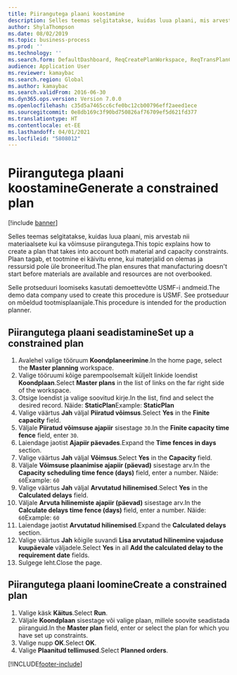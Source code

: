 ```yaml
---
title: Piirangutega plaani koostamine
description: Selles teemas selgitatakse, kuidas luua plaani, mis arvestab nii materiaalsete kui ka võimsuse piirangutega.
author: ShylaThompson
ms.date: 08/02/2019
ms.topic: business-process
ms.prod: ''
ms.technology: ''
ms.search.form: DefaultDashboard, ReqCreatePlanWorkspace, ReqTransPlanCard, ReqPlanSched
audience: Application User
ms.reviewer: kamaybac
ms.search.region: Global
ms.author: kamaybac
ms.search.validFrom: 2016-06-30
ms.dyn365.ops.version: Version 7.0.0
ms.openlocfilehash: c35d5a7465cc6cfe0bc12cb00796eff2aeed1ece
ms.sourcegitcommit: 0e8db169c3f90bd750826af76709ef5d621fd377
ms.translationtype: HT
ms.contentlocale: et-EE
ms.lasthandoff: 04/01/2021
ms.locfileid: "5808012"
---
```

# <a name="generate-a-constrained-plan"></a><span data-ttu-id="07d68-103">Piirangutega plaani koostamine</span><span class="sxs-lookup"><span data-stu-id="07d68-103">Generate a constrained plan</span></span>

[!include [banner](../../includes/banner.md)]

<span data-ttu-id="07d68-104">Selles teemas selgitatakse, kuidas luua plaani, mis arvestab nii materiaalsete kui ka võimsuse piirangutega.</span><span class="sxs-lookup"><span data-stu-id="07d68-104">This topic explains how to create a plan that takes into account both material and capacity constraints.</span></span> <span data-ttu-id="07d68-105">Plaan tagab, et tootmine ei käivitu enne, kui materjalid on olemas ja ressursid pole üle broneeritud.</span><span class="sxs-lookup"><span data-stu-id="07d68-105">The plan ensures that manufacturing doesn't start before materials are available and resources are not overbooked.</span></span> 

<span data-ttu-id="07d68-106">Selle protseduuri loomiseks kasutati demoettevõtte USMF-i andmeid.</span><span class="sxs-lookup"><span data-stu-id="07d68-106">The demo data company used to create this procedure is USMF.</span></span> <span data-ttu-id="07d68-107">See protseduur on mõeldud tootmisplaanijale.</span><span class="sxs-lookup"><span data-stu-id="07d68-107">This procedure is intended for the production planner.</span></span>


## <a name="set-up-a-constrained-plan"></a><span data-ttu-id="07d68-108">Piirangutega plaani seadistamine</span><span class="sxs-lookup"><span data-stu-id="07d68-108">Set up a constrained plan</span></span>
1. <span data-ttu-id="07d68-109">Avalehel valige tööruum **Koondplaneerimine**.</span><span class="sxs-lookup"><span data-stu-id="07d68-109">In the home page, select the **Master planning** workspace.</span></span>
2. <span data-ttu-id="07d68-110">Valige tööruumi kõige parempoolsemalt küljelt linkide loendist **Koondplaan**.</span><span class="sxs-lookup"><span data-stu-id="07d68-110">Select **Master plans** in the list of links on the far right side of the workspace.</span></span>
3. <span data-ttu-id="07d68-111">Otsige loendist ja valige soovitud kirje.</span><span class="sxs-lookup"><span data-stu-id="07d68-111">In the list, find and select the desired record.</span></span> <span data-ttu-id="07d68-112">Näide: **StaticPlan**</span><span class="sxs-lookup"><span data-stu-id="07d68-112">Example: **StaticPlan**</span></span>  
4. <span data-ttu-id="07d68-113">Valige väärtus **Jah** väljal **Piiratud võimsus**.</span><span class="sxs-lookup"><span data-stu-id="07d68-113">Select **Yes** in the **Finite capacity** field.</span></span>
5. <span data-ttu-id="07d68-114">Väljale **Piiratud võimsuse ajapiir** sisestage `30`.</span><span class="sxs-lookup"><span data-stu-id="07d68-114">In the **Finite capacity time fence** field, enter `30`.</span></span>
6. <span data-ttu-id="07d68-115">Laiendage jaotist **Ajapiir päevades**.</span><span class="sxs-lookup"><span data-stu-id="07d68-115">Expand the **Time fences in days** section.</span></span>
7. <span data-ttu-id="07d68-116">Valige väärtus **Jah** väljal **Võimsus**.</span><span class="sxs-lookup"><span data-stu-id="07d68-116">Select **Yes** in the **Capacity** field.</span></span>
8. <span data-ttu-id="07d68-117">Väljale **Võimsuse plaanimise ajapiir (päevad)** sisestage arv.</span><span class="sxs-lookup"><span data-stu-id="07d68-117">In the **Capacity scheduling time fence (days)** field, enter a number.</span></span> <span data-ttu-id="07d68-118">Näide: `60`</span><span class="sxs-lookup"><span data-stu-id="07d68-118">Example: `60`</span></span>  
9. <span data-ttu-id="07d68-119">Valige väärtus **Jah** väljal **Arvutatud hilinemised**.</span><span class="sxs-lookup"><span data-stu-id="07d68-119">Select **Yes** in the **Calculated delays** field.</span></span>
10. <span data-ttu-id="07d68-120">Väljale **Arvuta hilinemiste ajapiir (päevad)** sisestage arv.</span><span class="sxs-lookup"><span data-stu-id="07d68-120">In the **Calculate delays time fence (days)** field, enter a number.</span></span> <span data-ttu-id="07d68-121">Näide: `60`</span><span class="sxs-lookup"><span data-stu-id="07d68-121">Example: `60`</span></span> 
11. <span data-ttu-id="07d68-122">Laiendage jaotist **Arvutatud hilinemised**.</span><span class="sxs-lookup"><span data-stu-id="07d68-122">Expand the **Calculated delays** section.</span></span>
12. <span data-ttu-id="07d68-123">Valige väärtus **Jah** kõigile suvandi **Lisa arvutatud hilinemine vajaduse kuupäevale** väljadele.</span><span class="sxs-lookup"><span data-stu-id="07d68-123">Select **Yes** in all **Add the calculated delay to the requirement date** fields.</span></span>
13. <span data-ttu-id="07d68-124">Sulgege leht.</span><span class="sxs-lookup"><span data-stu-id="07d68-124">Close the page.</span></span>

## <a name="create-a-constrained-plan"></a><span data-ttu-id="07d68-125">Piirangutega plaani loomine</span><span class="sxs-lookup"><span data-stu-id="07d68-125">Create a constrained plan</span></span>
1. <span data-ttu-id="07d68-126">Valige käsk **Käitus**.</span><span class="sxs-lookup"><span data-stu-id="07d68-126">Select **Run**.</span></span>
2. <span data-ttu-id="07d68-127">Väljale **Koondplaan** sisestage või valige plaan, millele soovite seadistada piiranguid.</span><span class="sxs-lookup"><span data-stu-id="07d68-127">In the **Master plan** field, enter or select the plan for which you have set up constraints.</span></span>  
3. <span data-ttu-id="07d68-128">Valige nupp **OK**.</span><span class="sxs-lookup"><span data-stu-id="07d68-128">Select **OK**.</span></span>
4. <span data-ttu-id="07d68-129">Valige **Plaanitud tellimused**.</span><span class="sxs-lookup"><span data-stu-id="07d68-129">Select **Planned orders**.</span></span>



[!INCLUDE[footer-include](../../../includes/footer-banner.md)]